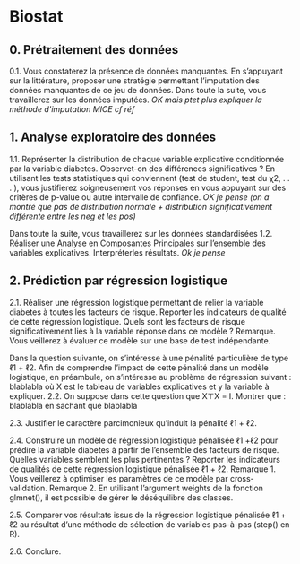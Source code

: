 # Biostat

## 0. Prétraitement des données
0.1. Vous constaterez la présence de données manquantes. En s’appuyant sur la littérature, proposer une
stratégie permettant l’imputation des données manquantes de ce jeu de données.
Dans toute la suite, vous travaillerez sur les données imputées.
    *OK mais ptet plus expliquer la méthode d'imputation MICE cf réf*
    
## 1. Analyse exploratoire des données
1.1. Représenter la distribution de chaque variable explicative conditionnée par la variable diabetes. Observet-on des différences significatives ? En utilisant les tests statistiques qui conviennent (test de student, test du χ2, . . . ), vous justifierez soigneusement vos réponses en vous appuyant sur des critères de p-value ou autre intervalle de confiance.
    *OK je pense (on a montré que pas de distribution normale + distribution significativement différente     entre les neg et les pos)*
    
Dans toute la suite, vous travaillerez sur les données standardisées
1.2. Réaliser une Analyse en Composantes Principales sur l’ensemble des variables explicatives. Interpréterles résultats.
    *Ok je pense*

## 2. Prédiction par régression logistique
2.1. Réaliser une régression logistique permettant de relier la variable diabetes à toutes les facteurs de risque. Reporter les indicateurs de qualité de cette régression logistique. Quels sont les facteurs de risque significativement liés à la variable réponse dans ce modèle ?
Remarque. Vous veillerez à évaluer ce modèle sur une base de test indépendante.

Dans la question suivante, on s’intéresse à une pénalité particulière de type ℓ1 + ℓ2. Afin de comprendre l’impact de cette pénalité dans un modèle logistique, en préambule, on s’intéresse au problème de régression suivant : blablabla où X est le tableau de variables explicatives et y la variable à expliquer.
2.2. On suppose dans cette question que X⊤X = I. Montrer que : blablabla en sachant que blablabla

2.3. Justifier le caractère parcimonieux qu’induit la pénalité ℓ1 + ℓ2.

2.4. Construire un modèle de régression logistique pénalisée ℓ1 +ℓ2 pour prédire la variable diabetes à partir de l’ensemble des facteurs de risque. Quelles variables semblent les plus pertinentes ? Reporter les indicateurs de qualités de cette régression logistique pénalisée ℓ1 + ℓ2.
Remarque 1. Vous veillerez à optimiser les paramètres de ce modèle par cross-validation.
Remarque 2. En utilisant l’argument weights de la fonction glmnet(), il est possible de gérer le déséquilibre des classes.

2.5. Comparer vos résultats issus de la régression logistique pénalisée ℓ1 + ℓ2 au résultat d’une méthode de sélection de variables pas-à-pas (step() en R).

2.6. Conclure.
